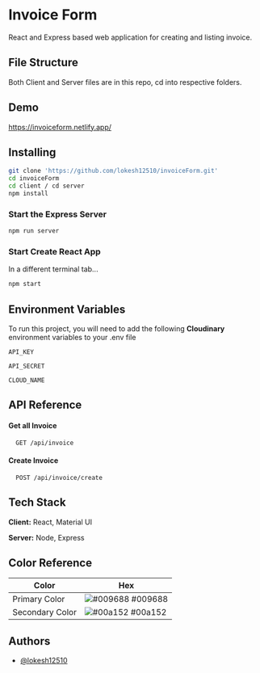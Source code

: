 # Invoice Form

React and Express based web application for creating and listing invoice.

## File Structure

Both Client and Server files are in this repo, cd into respective folders.

## Demo

https://invoiceform.netlify.app/

## Installing

```bash
git clone 'https://github.com/lokesh12510/invoiceForm.git'
cd invoiceForm
cd client / cd server
npm install
```

### Start the Express Server

```bash
npm run server
```

### Start Create React App

In a different terminal tab...

```bash
npm start
```

## Environment Variables

To run this project, you will need to add the following **Cloudinary** environment variables to your .env file

`API_KEY`

`API_SECRET`

`CLOUD_NAME`

## API Reference

#### Get all Invoice

```http
  GET /api/invoice
```

#### Create Invoice

```http
  POST /api/invoice/create
```

## Tech Stack

**Client:** React, Material UI

**Server:** Node, Express

## Color Reference

| Color           | Hex                                                              |
| --------------- | ---------------------------------------------------------------- |
| Primary Color   | ![#009688](https://via.placeholder.com/10/009688?text=+) #009688 |
| Secondary Color | ![#00a152](https://via.placeholder.com/10/00a152?text=+) #00a152 |

## Authors

- [@lokesh12510](https://github.com/lokesh12510)
